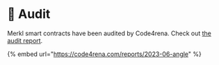 # 🔐 Audit

Merkl smart contracts have been audited by Code4rena. Check out [the audit report](https://code4rena.com/reports/2023-06-angle).

{% embed url="https://code4rena.com/reports/2023-06-angle" %}

